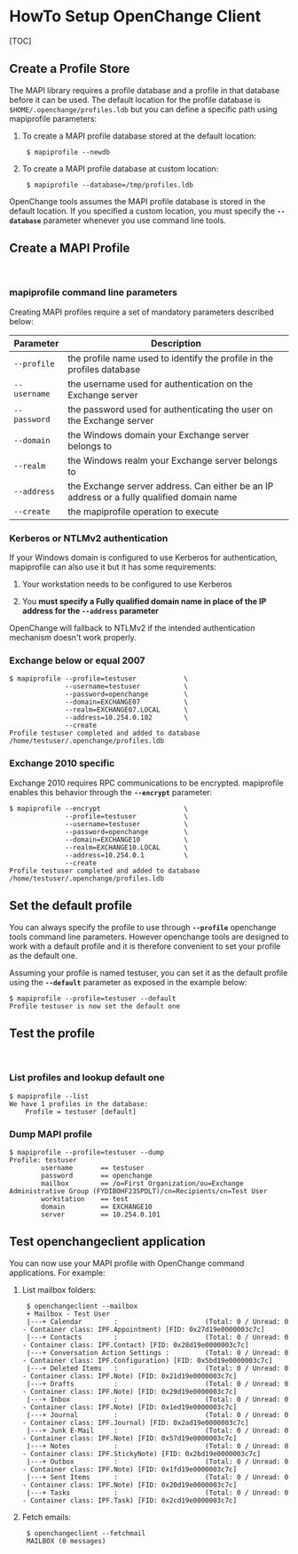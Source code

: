 # HowTo Setup OpenChange Client #

[TOC]

## Create a Profile Store ##

The MAPI library requires a profile database and a profile in that
database before it can be used. The default location for the profile
database is `$HOME/.openchange/profiles.ldb` but you can define a
specific path using mapiprofile parameters:

1. To create a MAPI profile database stored at the default location:

        $ mapiprofile --newdb

2. To create a MAPI profile database at custom location:

        $ mapiprofile --database=/tmp/profiles.ldb

OpenChange tools assumes the MAPI profile database is stored in the
default location. If you specified a custom location, you must specify
the **`--database`** parameter whenever you use command line tools.

## Create a MAPI Profile ##

<br/>

### mapiprofile command line parameters ###

Creating MAPI profiles require a set of mandatory parameters described below:

Parameter    | Description
------------ | -----------
`--profile`  | the profile name used to identify the profile in the profiles database
`--username` | the username used for authentication on the Exchange server
`--password` | the password used for authenticating the user on the Exchange server
`--domain`   | the Windows domain your Exchange server belongs to
`--realm`    | the Windows realm your Exchange server belongs to
`--address`  | the Exchange server address. Can either be an IP address or a fully qualified domain name
`--create`   | the mapiprofile operation to execute

### Kerberos or NTLMv2 authentication ###

If your Windows domain is configured to use Kerberos for
authentication, mapiprofile can also use it but it has some
requirements:

1. Your workstation needs to be configured to use Kerberos

2. You **must specify a Fully qualified domain name in place of the IP
address for the `--address` parameter**

OpenChange will fallback to NTLMv2 if the intended authentication
mechanism doesn't work properly.

### Exchange below or equal 2007 ###


    $ mapiprofile --profile=testuser            \
                  --username=testuser           \
                  --password=openchange         \
                  --domain=EXCHANGE07           \
                  --realm=EXCHANGE07.LOCAL      \ 
                  --address=10.254.0.102        \
                  --create
    Profile testuser completed and added to database /home/testuser/.openchange/profiles.ldb


### Exchange 2010 specific ###

Exchange 2010 requires RPC communications to be encrypted. mapiprofile
enables this behavior through the **`--encrypt`** parameter:

    $ mapiprofile --encrypt                     \
                  --profile=testuser            \
                  --username=testuser           \
                  --password=openchange         \
                  --domain=EXCHANGE10           \
                  --realm=EXCHANGE10.LOCAL      \
                  --address=10.254.0.1          \
                  --create
    Profile testuser completed and added to database /home/testuser/.openchange/profiles.ldb


## Set the default profile ##

You can always specify the profile to use through **`--profile`**
openchange tools command line parameters. However openchange tools are
designed to work with a default profile and it is therefore convenient
to set your profile as the default one.

Assuming your profile is named testuser, you can set it as the default
profile using the **`--default`** parameter as exposed in the example
below:

    $ mapiprofile --profile=testuser --default
    Profile testuser is now set the default one

## Test the profile ##

<br/>

### List profiles and lookup default one ###

    $ mapiprofile --list
    We have 1 profiles in the database:
        Profile = testuser [default]

### Dump MAPI profile ###

    $ mapiprofile --profile=testuser --dump
    Profile: testuser
            username       == testuser
            password       == openchange
            mailbox        == /o=First Organization/ou=Exchange Administrative Group (FYDIBOHF23SPDLT)/cn=Recipients/cn=Test User
            workstation    == test
            domain         == EXCHANGE10
            server         == 10.254.0.101

## Test openchangeclient application ##

You can now use your MAPI profile with OpenChange command
applications. For example:

1. List mailbox folders:

        $ openchangeclient --mailbox
        + Mailbox - Test User
        |---+ Calendar        :                      (Total: 0 / Unread: 0 - Container class: IPF.Appointment) [FID: 0x27d19e0000003c7c]
        |---+ Contacts        :                      (Total: 0 / Unread: 0 - Container class: IPF.Contact) [FID: 0x28d19e0000003c7c]
        |---+ Conversation Action Settings :         (Total: 0 / Unread: 0 - Container class: IPF.Configuration) [FID: 0x5bd19e0000003c7c]
        |---+ Deleted Items   :                      (Total: 0 / Unread: 0 - Container class: IPF.Note) [FID: 0x21d19e0000003c7c]
        |---+ Drafts          :                      (Total: 0 / Unread: 0 - Container class: IPF.Note) [FID: 0x29d19e0000003c7c]
        |---+ Inbox           :                      (Total: 0 / Unread: 0 - Container class: IPF.Note) [FID: 0x1ed19e0000003c7c]
        |---+ Journal         :                      (Total: 0 / Unread: 0 - Container class: IPF.Journal) [FID: 0x2ad19e0000003c7c]
        |---+ Junk E-Mail     :                      (Total: 0 / Unread: 0 - Container class: IPF.Note) [FID: 0x57d19e0000003c7c]
        |---+ Notes           :                      (Total: 0 / Unread: 0 - Container class: IPF.StickyNote) [FID: 0x2bd19e0000003c7c]
        |---+ Outbox          :                      (Total: 0 / Unread: 0 - Container class: IPF.Note) [FID: 0x1fd19e0000003c7c]
        |---+ Sent Items      :                      (Total: 0 / Unread: 0 - Container class: IPF.Note) [FID: 0x20d19e0000003c7c]
        |---+ Tasks           :                      (Total: 0 / Unread: 0 - Container class: IPF.Task) [FID: 0x2cd19e0000003c7c]

2. Fetch emails:

        $ openchangeclient --fetchmail
        MAILBOX (0 messages)
